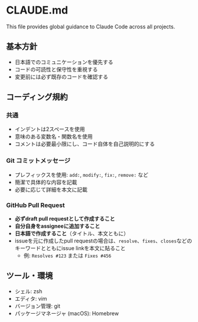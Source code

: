 # CLAUDE.md

This file provides global guidance to Claude Code across all projects.

## 基本方針

- 日本語でのコミュニケーションを優先する
- コードの可読性と保守性を重視する
- 変更前には必ず既存のコードを確認する

## コーディング規約

### 共通
- インデントは2スペースを使用
- 意味のある変数名・関数名を使用
- コメントは必要最小限にし、コード自体を自己説明的にする

### Git コミットメッセージ
- プレフィックスを使用: `add:`, `modify:`, `fix:`, `remove:` など
- 簡潔で具体的な内容を記載
- 必要に応じて詳細を本文に記載

### GitHub Pull Request
- **必ずdraft pull requestとして作成すること**
- **自分自身をassigneeに追加すること**
- **日本語で作成すること**（タイトル、本文ともに）
- issueを元に作成したpull requestの場合は、`resolve`、`fixes`、`closes`などのキーワードとともにissue linkを本文に貼ること
  - 例: `Resolves #123` または `Fixes #456`

## ツール・環境

- シェル: zsh
- エディタ: vim
- バージョン管理: git
- パッケージマネージャ (macOS): Homebrew
